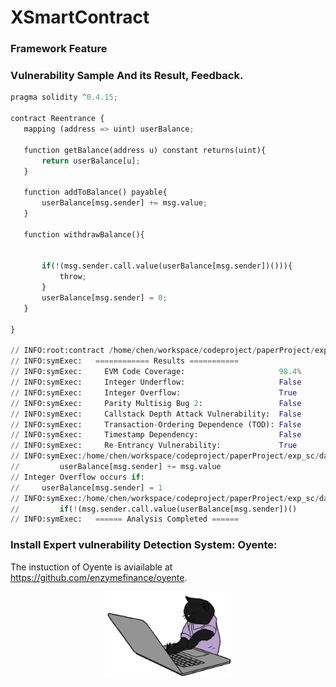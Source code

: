 

# XSmartContract

<!-- ![XSmartContract's GitHub stats](https://github-readme-stats.vercel.app/api?username=JiechenJohn&show_icons=true) -->


### Framework Feature

### Vulnerability Sample And its Result, Feedback.
 ```python
pragma solidity ^0.4.15;

contract Reentrance {
    mapping (address => uint) userBalance;
   
    function getBalance(address u) constant returns(uint){
        return userBalance[u];
    }

    function addToBalance() payable{
        userBalance[msg.sender] += msg.value;
    }   

    function withdrawBalance(){
         
         
        if(!(msg.sender.call.value(userBalance[msg.sender])())){
            throw;
        }
        userBalance[msg.sender] = 0;
    }
   
}

// INFO:root:contract /home/chen/workspace/codeproject/paperProject/exp_sc/data/data_sample/test.sol:Reentrance:
// INFO:symExec:   ============ Results ===========
// INFO:symExec:     EVM Code Coverage:                     98.4%
// INFO:symExec:     Integer Underflow:                     False
// INFO:symExec:     Integer Overflow:                      True
// INFO:symExec:     Parity Multisig Bug 2:                 False
// INFO:symExec:     Callstack Depth Attack Vulnerability:  False
// INFO:symExec:     Transaction-Ordering Dependence (TOD): False
// INFO:symExec:     Timestamp Dependency:                  False
// INFO:symExec:     Re-Entrancy Vulnerability:             True
// INFO:symExec:/home/chen/workspace/codeproject/paperProject/exp_sc/data/data_sample/test.sol:11:9: Warning: Integer Overflow.
//         userBalance[msg.sender] += msg.value
// Integer Overflow occurs if:
//     userBalance[msg.sender] = 1
// INFO:symExec:/home/chen/workspace/codeproject/paperProject/exp_sc/data/data_sample/test.sol:17:14: Warning: Re-Entrancy Vulnerability.
//         if(!(msg.sender.call.value(userBalance[msg.sender])()
// INFO:symExec:   ====== Analysis Completed ======
 ```

### Install Expert vulnerability Detection System: Oyente: 
The instuction of Oyente is aviailable at https://github.com/enzymefinance/oyente.

<div align="center">
    <img width="40%"  src="readme/img/catcoding.gif" alt="catcoding" />

</div>
